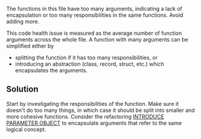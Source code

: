 The functions in this file have too many arguments, indicating a lack of encapsulation or too many responsibilities in the same functions. Avoid adding more.

This code health issue is measured as the average number of function arguments across the whole file. A function with many arguments can be simplified either by 
- splitting the function if it has too many responsibilities, or 
- introducing an abstraction (class, record, struct, etc.) which encapsulates the arguments. 

## Solution

Start by investigating the responsibilities of the function. Make sure it doesn't do too many things, in which case it should be split into smaller and more cohesive functions. Consider the refactoring [INTRODUCE PARAMETER OBJECT](https://refactoring.com/catalog/introduceParameterObject.html) to encapsulate arguments that refer to the same logical concept.